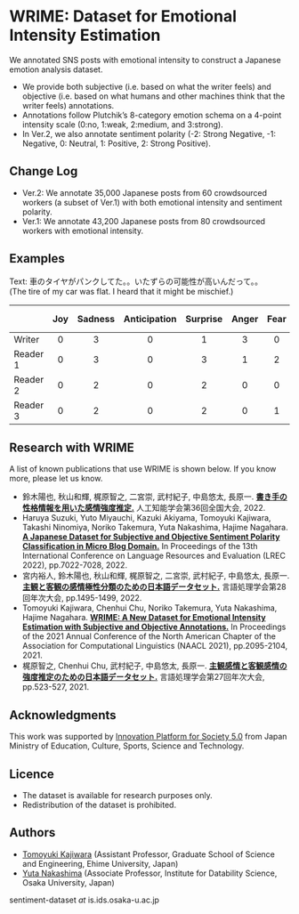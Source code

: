 # WRIME: Dataset for Emotional Intensity Estimation

We annotated SNS posts with emotional intensity to construct a Japanese emotion analysis dataset.

- We provide both subjective (i.e. based on what the writer feels) and objective (i.e. based on what humans and other machines think that the writer feels) annotations.
- Annotations follow Plutchik’s 8-category emotion schema on a 4-point intensity scale (0:no, 1:weak, 2:medium, and 3:strong).
- In Ver.2, we also annotate sentiment polarity (-2: Strong Negative, -1: Negative, 0: Neutral, 1: Positive, 2: Strong Positive).

## Change Log

- Ver.2: We annotate 35,000 Japanese posts from 60 crowdsourced workers (a subset of Ver.1) with both emotional intensity and sentiment polarity.
- Ver.1: We annotate 43,200 Japanese posts from 80 crowdsourced workers with emotional intensity.

## Examples

Text: 車のタイヤがパンクしてた。。いたずらの可能性が高いんだって。。<br>
(The tire of my car was flat. I heard that it might be mischief.)

||Joy|Sadness|Anticipation|Surprise|Anger|Fear|Disgust|Trust|Sentiment Polarity|
| :--- | :---: | :---: | :---: | :---: | :---: | :---: | :---: | :---: | :---: |
|Writer  |0|3|0|1|3|0|0|0|0|
|Reader 1|0|3|0|3|1|2|1|0|-1|
|Reader 2|0|2|0|2|0|0|0|0|-1|
|Reader 3|0|2|0|2|0|1|1|0|-2|


## Research with WRIME

A list of known publications that use WRIME is shown below.
If you know more, please let us know.

- 鈴木陽也, 秋山和輝, 梶原智之, 二宮崇, 武村紀子, 中島悠太, 長原一. **[書き手の性格情報を用いた感情強度推定.](https://doi.org/10.11517/pjsai.JSAI2022.0_4D3GS604)** 人工知能学会第36回全国大会, 2022.
- Haruya Suzuki, Yuto Miyauchi, Kazuki Akiyama, Tomoyuki Kajiwara, Takashi Ninomiya, Noriko Takemura, Yuta Nakashima, Hajime Nagahara. **[A Japanese Dataset for Subjective and Objective Sentiment Polarity Classification in Micro Blog Domain.](http://www.lrec-conf.org/proceedings/lrec2022/pdf/2022.lrec-1.759.pdf)** In Proceedings of the 13th International Conference on Language Resources and Evaluation (LREC 2022), pp.7022-7028, 2022.
- 宮内裕人, 鈴木陽也, 秋山和輝, 梶原智之, 二宮崇, 武村紀子, 中島悠太, 長原一. **[主観と客観の感情極性分類のための日本語データセット.](https://www.anlp.jp/proceedings/annual_meeting/2022/pdf_dir/PH3-13.pdf)** 言語処理学会第28回年次大会, pp.1495-1499, 2022.
- Tomoyuki Kajiwara, Chenhui Chu, Noriko Takemura, Yuta Nakashima, Hajime Nagahara. **[WRIME: A New Dataset for Emotional Intensity Estimation with Subjective and Objective Annotations.](https://aclanthology.org/2021.naacl-main.169/)** In Proceedings of the 2021 Annual Conference of the North American Chapter of the Association for Computational Linguistics (NAACL 2021), pp.2095-2104, 2021.
- 梶原智之, Chenhui Chu, 武村紀子, 中島悠太, 長原一. **[主観感情と客観感情の強度推定のための日本語データセット.](https://www.anlp.jp/proceedings/annual_meeting/2021/pdf_dir/P3-3.pdf)** 言語処理学会第27回年次大会, pp.523-527, 2021.


## Acknowledgments

This work was supported by [Innovation Platform for Society 5.0](https://www.ids.osaka-u.ac.jp/ildi/en/index.html) from Japan Ministry of Education, Culture, Sports, Science and Technology.


## Licence

- The dataset is available for research purposes only.
- Redistribution of the dataset is prohibited.


## Authors

- [Tomoyuki Kajiwara](http://moguranosenshi.sakura.ne.jp/cv.pdf) (Assistant Professor, Graduate School of Science and Engineering, Ehime University, Japan)
- [Yuta Nakashima](https://www.n-yuta.jp/) (Associate Professor, Institute for Datability Science, Osaka University, Japan)

sentiment-dataset *at* is.ids.osaka-u.ac.jp

